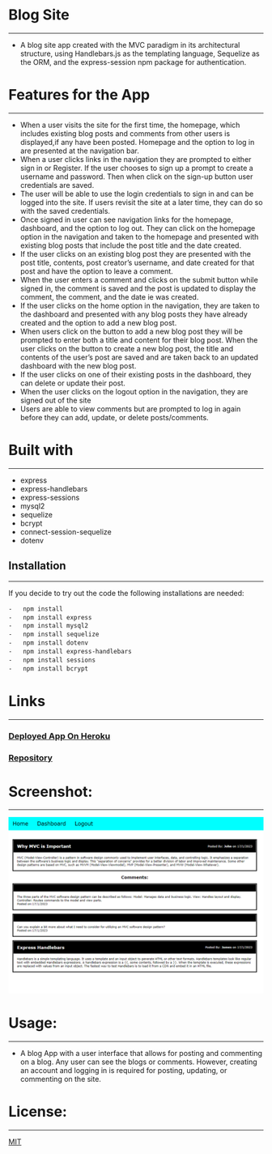 # Blog Site 
-----------------------------------------------------------------------  
-	A blog site app created with the MVC paradigm in its architectural structure, using Handlebars.js as the templating language, Sequelize as the ORM, and the express-session npm package for authentication.

# Features for the App 
-----------------------------------------------------------------------  
-	When a user visits the site for the first time, the homepage, which includes existing blog posts and comments from other users is displayed,if any have been posted.  Homepage and the option to log in are presented at the navigation bar. 
-	When a user clicks links in the navigation they are prompted to either sign in or Register. If the user chooses to sign up a prompt to create a username and password. Then when click on the sign-up button user credentials are saved. 
-	The user will be able to use the login credentials to sign in and can be logged into the site. If users revisit the site at a later time, they can do so with the saved credentials.
-	Once signed in user can see navigation links for the homepage, dashboard, and the option to log out. They can click on the homepage option in the navigation and taken to the homepage and presented with existing blog posts that include the post title and the date created.
-	If the user clicks on an existing blog post they are presented with the post title, contents, post creator’s username, and date created for that post and have the option to leave a comment.
-	When the user enters a comment and clicks on the submit button while signed in, the comment is saved and the post is updated to display the comment, the comment, and the date ie was created.
-	If the user clicks on the home option in the navigation, they are taken to the dashboard and presented with any blog posts they have already created and the option to add a new blog post.
-	When users click on the button to add a new blog post they will be prompted to enter both a title and content for their blog post.  When the user clicks on the button to create a new blog post, the title and contents of the user’s post are saved and are taken back to an updated dashboard with the new blog post.
-	If the user clicks on one of their existing posts in the dashboard, they can delete or update their post.
-	When the user clicks on the logout option in the navigation, they are signed out of the site
-	Users are able to view comments but are prompted to log in again before they can add, update, or delete posts/comments.


# Built with
-----------------------------------------------------------------------
-	express
-	express-handlebars
-	express-sessions
-	mysql2
-	sequelize
-	bcrypt
-	connect-session-sequelize
-	dotenv
## Installation
-----------------------------------------------------------------------

If you decide to try out the code the following installations are needed:
```bash
-	npm install 
-	npm install express
-	npm install mysql2
-	npm install sequelize
-	npm install dotenv
-	npm install express-handlebars
-	npm install sessions
-	npm install bcrypt
```
# Links
-----------------------------------------------------------------------
### [Deployed App On Heroku]()
### [Repository](https://github.com/Micky-Ad/Blog-Site)


# Screenshot:
----------------------------------------------------------------------

 ![App Home Page When Loggedin](public/assets/image/screenShotSample1.PNG)

# Usage:
----------------------------------------------------------------------
-	A blog App with a user interface that allows for posting and commenting on a blog. Any user can see the blogs or comments. However, creating an account and logging in is required for posting, updating, or commenting on the site.  
# License:
-----------------------------------------------------------------------
[MIT](https://choosealicense.com/licenses/mit/)
